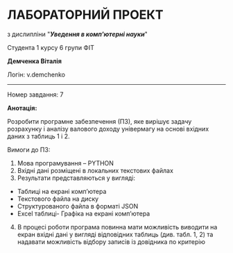 # ЛАБОРАТОРНИЙ ПРОЕКТ

з дислипліни "***Уведення в комп'ютерні науки***"

Студента 1 курсу 6 групи ФІТ

**Демченка Віталія**

Логін: v.demchenko

---

Номер завдання: 7

**Анотація:**

Розробити програмне забезпечення (ПЗ), яке вирішує задачу розрахунку і аналізу валового доходу
універмагу на основі вхідних даних з таблиць 1 і 2.

Вимоги до  ПЗ:

1. Мова програмування – PYTHON
2. Вхідні дані розміщені в локальних текстових файлах
3. Результати представляються у вигляді:
 - Таблиці на екрані комп’ютера
 - Текстового файла на диску
 - Структурованого файла в форматі JSON
 - Excel таблиці- Графіка на екрані комп’ютера
4. В процесі роботи програма повинна мати можливість виводити на екран вхідні дані у вигляді
відповідних таблиць (див. табл. 1, 2) та надавати можливість відбору записів із довідника по
критерію

